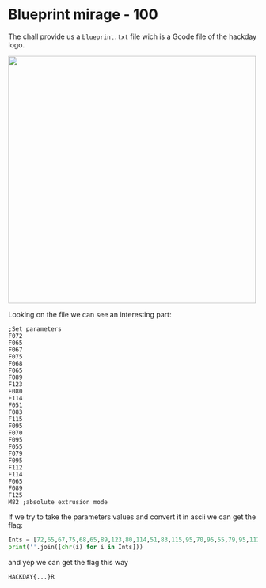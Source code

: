 # Blueprint mirage - 100

The chall provide us a `blueprint.txt` file wich is a Gcode file of the hackday logo.

<img width="500" src="https://i.imgur.com/EqC0kgz.png">

Looking on the file we can see an interesting part:
```
;Set parameters
F072
F065
F067
F075
F068
F065
F089
F123
F080
F114
F051
F083
F115
F095
F070
F095
F055
F079
F095
F112
F114
F065
F089
F125
M82 ;absolute extrusion mode
```
If we try to take the parameters values and convert it in ascii we can get the flag:

```py
Ints = [72,65,67,75,68,65,89,123,80,114,51,83,115,95,70,95,55,79,95,112,114,65,89,125,82]
print(''.join([chr(i) for i in Ints]))
```
and yep we can get the flag this way
```
HACKDAY{...}R
```
